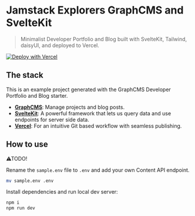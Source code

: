 # Jamstack Explorers GraphCMS and SvelteKit

> Minimalist Developer Portfolio and Blog built with SvelteKit,
> Tailwind, daisyUI, and deployed to Vercel.

[![Deploy with Vercel](https://vercel.com/button)](https://vercel.com/import/project?template=https://github.com/spences10/developer-portfolio-and-blog&env=VITE_GRAPHQL_API)


## The stack

This is an example project generated with the GraphCMS Developer
Portfolio and Blog starter.

- **[GraphCMS](https://graphcms.com)**: Manage projects and blog
  posts.
- **[SvelteKit](https://kit.svelte.dev/)**: A powerful framework that
  lets us query data and use endpoints for server side data.
- **[Vercel](https://www.vercel.com/)**: For an intuitive Git based
  workflow with seamless publishing.

## How to use

⚠TODO!

Rename the `sample.env` file to `.env` and add your own Content API
endpoint.

```bash
mv sample.env .env
```

Install dependencies and run local dev server:

```bash
npm i
npm run dev
```
